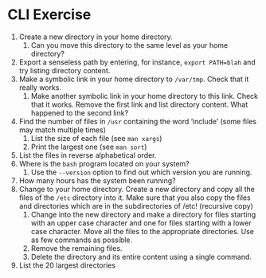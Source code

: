 # CLI Exercise
1. Create a new directory in your home directory.
    1. Can you move this directory to the same level as your home directory?
2. Export a senseless path by entering, for instance, `export PATH=blah` and try listing directory content.
3. Make a symbolic link in your home directory to `/var/tmp`. Check that it really works.
    1. Make another symbolic link in your home directory to this link. Check that it works. Remove the first link and list directory content. What happened to the second link?
4. Find the number of files in `/usr` containing the word ‘include’ (some files may match multiple times)
    1. List the size of each file (see `man xargs`)
    2. Print the largest one (see `man sort`)
5. List the files in reverse alphabetical order.
6. Where is the `bash` program located on your system?
    1. Use the `--version` option to find out which version you are running.
7. How many hours has the system been running?
8. Change to your home directory. Create a new directory and copy all the files of the `/etc` directory into it. Make sure that you also copy the files and directories which are in the subdirectories of /etc! (recursive copy)
    1. Change into the new directory and make a directory for files starting with an upper case character and one for files starting with a lower case character. Move all the files to the appropriate directories. Use as few commands as possible.
    2. Remove the remaining files.
    3. Delete the directory and its entire content using a single command.
9. List the 20 largest directories